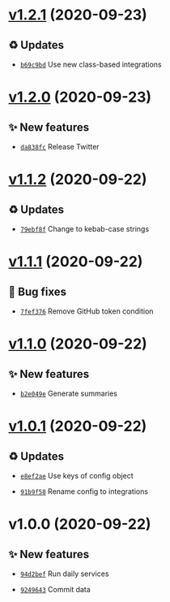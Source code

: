 # [v1.2.1](https://github.com/stethoscope-js/action/compare/v1.2.0...v1.2.1) (2020-09-23)

## ♻️ Updates

- [`b69c9bd`](https://github.com/stethoscope-js/action/commit/b69c9bd)  Use new class-based integrations

# [v1.2.0](https://github.com/stethoscope-js/action/compare/v1.1.2...v1.2.0) (2020-09-23)

## ✨ New features
- [`da838fc`](https://github.com/stethoscope-js/action/commit/da838fc)  Release Twitter

# [v1.1.2](https://github.com/stethoscope-js/action/compare/v1.1.1...v1.1.2) (2020-09-22)

## ♻️ Updates
- [`79ebf8f`](https://github.com/stethoscope-js/action/commit/79ebf8f)  Change to kebab-case strings

# [v1.1.1](https://github.com/stethoscope-js/action/compare/v1.1.0...v1.1.1) (2020-09-22)

## 🐛 Bug fixes
- [`7fef376`](https://github.com/stethoscope-js/action/commit/7fef376)  Remove GitHub token condition

# [v1.1.0](https://github.com/stethoscope-js/action/compare/v1.0.1...v1.1.0) (2020-09-22)

## ✨ New features
- [`b2e049e`](https://github.com/stethoscope-js/action/commit/b2e049e)  Generate summaries

# [v1.0.1](https://github.com/stethoscope-js/action/compare/v1.0.0...v1.0.1) (2020-09-22)

## ♻️ Updates
- [`e8ef2ae`](https://github.com/stethoscope-js/action/commit/e8ef2ae)  Use keys of config object

- [`91b9f58`](https://github.com/stethoscope-js/action/commit/91b9f58)  Rename config to integrations

# v1.0.0 (2020-09-22)

## ✨ New features
- [`94d2bef`](https://github.com/stethoscope-js/action/commit/94d2bef)  Run daily services

- [`9249643`](https://github.com/stethoscope-js/action/commit/9249643)  Commit data
